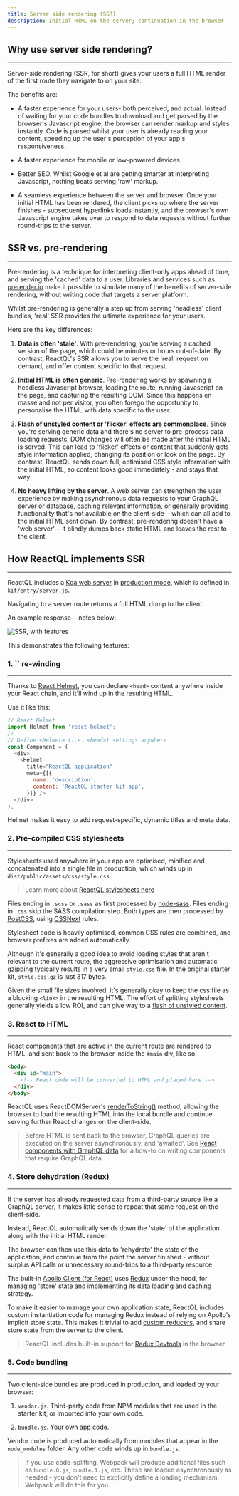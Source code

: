```yaml
---
title: Server side rendering (SSR)
description: Initial HTML on the server; continuation in the browser
---
```


<h2 id="why">Why use server side rendering?</h2>

---
Server-side rendering (SSR, for short) gives your users a full HTML render of the first route they navigate to on your site.

The benefits are:

* A faster experience for your users- both perceived, and actual. Instead of waiting for your code bundles to download and get parsed by the browser's Javascript engine, the browser can render markup and styles instantly. Code is parsed whilst your user is already reading your content, speeding up the user's perception of your app's responsiveness.

* A faster experience for mobile or low-powered devices.

* Better SEO.  Whilst Google et al are getting smarter at interpreting Javascript, nothing beats serving 'raw' markup.

* A seamless experience between the server and browser. Once your initial HTML has been rendered, the client picks up where the server finishes - subsequent hyperlinks loads instantly, and the browser's own Javascript engine takes over to respond to data requests without further round-trips to the server.

<h2 id="pre_rendering">SSR vs. pre-rendering</h2>

---
Pre-rendering is a technique for interpreting client-only apps ahead of time, and serving the 'cached' data to a user. Libraries and services such as [prerender.io](https://prerender.io/) make it possible to simulate many of the benefits of server-side rendering, without writing code that targets a server platform.

Whilst pre-rendering is generally a step up from serving 'headless' client bundles, 'real' SSR provides the ultimate experience for your users.

Here are the key differences:

1. **Data is often 'stale'**. With pre-rendering, you're serving a cached version of the page, which could be minutes or hours out-of-date.  By contrast, ReactQL's SSR allows you to serve the 'real' request on demand, and offer content specific to that request.

2. **Initial HTML is often generic**. Pre-rendering works by spawning a headless Javascript browser, loading the route, running Javascript on the page, and capturing the resulting DOM.  Since this happens en masse and not per visitor, you often forego the opportunity to personalise the HTML with data specific to the user.

3. **[Flash of unstyled content](https://en.wikipedia.org/wiki/Flash_of_unstyled_content) or 'flicker' effects are commonplace**. Since you're serving generic data and there's no server to pre-process data loading requests, DOM changes will often be made after the initial HTML is served.  This can lead to 'flicker' effects or content that suddenly gets style information applied, changing its position or look on the page.  By contrast, ReactQL sends down full, optimised CSS style information with the initial HTML, so content looks good immediately - and stays that way.

4. **No heavy lifting by the server**. A web server can strengthen the user experience by making asynchronous data requests to your GraphQL server or database, caching relevant information, or generally providing functionality that's not available on the client-side-- which can all add to the initial HTML sent down.  By contrast, pre-rendering doesn't have a 'web server'-- it blindly dumps back static HTML and leaves the rest to the client.

<h2 id="how">How ReactQL implements SSR</h2>

---
ReactQL includes a [Koa web server](http://koajs.com/) in [production mode](bundling.html#production), which is defined in [`kit/entry/server.js`](https://github.com/leebenson/reactql/blob/master/kit/entry/server.js).

Navigating to a server route returns a full HTML dump to the client.

An example response-- notes below:

![SSR, with features](images/ssr/features.png)

This demonstrates the following features:

<h3 id="head" title="Head rewinding">1. `<head>` re-winding</h3>

---
Thanks to [React Helmet](https://github.com/nfl/react-helmet), you can declare `<head>` content anywhere inside your React chain, and it'll wind up in the resulting HTML.

Use it like this:

```js
// React Helmet
import Helmet from 'react-helmet';
//
// Define <Helmet> (i.e. <head>) settings anywhere
const Component = (
  <div>
    <Helmet
      title="ReactQL application"
      meta={[{
        name: 'description',
        content: 'ReactQL starter kit app',
      }]} />
  </div>
);
```

Helmet makes it easy to add request-specific, dynamic titles and meta data.

<h3 id="stylesheets" title="Pre-compiled CSS">2. Pre-compiled CSS stylesheets</h3>

---
Stylesheets used anywhere in your app are optimised, minified and concatenated into a single file in production, which winds up in `dist/public/assets/css/style.css`.

> Learn more about [ReactQL stylesheets here](css.html)

Files ending in `.scss` or `.sass` as first processed by [node-sass](https://github.com/sass/node-sass). Files ending in `.css` skip the SASS compilation step. Both types are then processed by [PostCSS](http://postcss.org/), using [CSSNext](http://cssnext.io/) rules.

Stylesheet code is heavily optimised, common CSS rules are combined, and browser prefixes are added automatically.

Although it's generally a good idea to avoid loading styles that aren't relevant to the current route, the aggressive optimisation and automatic gzipping typically results in a very small `style.css` file. In the original starter kit, `style.css.gz` is just 317 bytes.

Given the small file sizes involved, it's generally okay to keep the css file as a blocking `<link>` in the resulting HTML. The effort of splitting stylesheets generally yields a low ROI, and can give way to a [flash of unstyled content](https://en.wikipedia.org/wiki/Flash_of_unstyled_content).

<h3 id="html" title="React to HTML">3. React to HTML</h3>

---
React components that are active in the current route are rendered to HTML, and sent back to the browser inside the `#main` div, like so:

```html
<body>
  <div id="main">
    <!-- React code will be converted to HTML and placed here -->
  </div>
</body>
```

ReactQL uses ReactDOMServer's [renderToString()](https://facebook.github.io/react/docs/react-dom-server.html#rendertostring) method, allowing the browser to load the resulting HTML into the local bundle and continue serving further React changes on the client-side.

> Before HTML is sent back to the browser, GraphQL queries are executed on the server asynchronously, and 'awaited'. See [React components with GraphQL data](graphql.html) for a how-to on writing components that require GraphQL data.

<h3 id="stores" title="Store dehydration">4. Store dehydration (Redux)</h3>

---
If the server has already requested data from a third-party source like a GraphQL server, it makes little sense to repeat that same request on the client-side.

Instead, ReactQL automatically sends down the 'state' of the application along with the initial HTML render.

The browser can then use this data to 'rehydrate' the state of the application, and continue from the point the server finished - without surplus API calls or unnecessary round-trips to a third-party resource.

The built-in [Apollo Client (for React)](http://dev.apollodata.com/react/) uses [Redux](http://redux.js.org/) under the hood, for managing 'store' state and implementing its data loading and caching strategy.

To make it easier to manage your own application state, ReactQL includes custom instantiation code for managing Redux instead of relying on Apollo's implicit store state. This makes it trivial to add [custom reducers](http://redux.js.org/docs/basics/Reducers.html), and share store state from the server to the client.

> ReactQL includes built-in support for [Redux Devtools](https://github.com/gaearon/redux-devtools) in the browser

<h3 id="bundling">5. Code bundling</h3>

---
Two client-side bundles are produced in production, and loaded by your browser:

1. `vendor.js`. Third-party code from NPM modules that are used in the starter kit, or imported into your own code.

2. `bundle.js`. Your own app code.

Vendor code is produced automatically from modules that appear in the `node_modules` folder. Any other code winds up in `bundle.js`.

> If you use code-splitting, Webpack will produce additional files such as `bundle.0.js`, `bundle.1.js`, etc. These are loaded asynchronously as needed - you don't need to explicitly define a loading mechanism, Webpack will do this for you.

